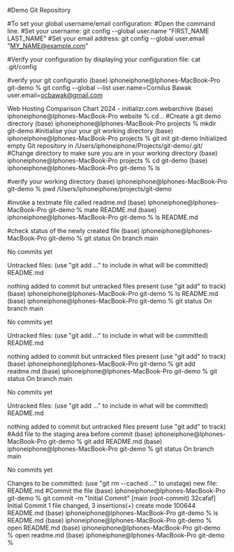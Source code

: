 #Demo Git Repository

#To set your global username/email configuration:
#Open the command line.
#Set your username:
git config --global user.name "FIRST_NAME LAST_NAME"
#Set your email address:
git config --global user.email "MY_NAME@example.com"

#Verify your configuration by displaying your configuration file:
cat .git/config

#verify your git configuratio
(base) iphoneiphone@Iphones-MacBook-Pro git-demo % git config --global --list
user.name=Cornilus Bawak
user.email=ocbawak@gmail.com


Web Hosting Comparison Chart 2024 - initializr.com.webarchive
(base) iphoneiphone@Iphones-MacBook-Pro website % cd ..
#Create a git demo directory
(base) iphoneiphone@Iphones-MacBook-Pro projects % mkdir git-demo
#initialise your your git working directory
(base) iphoneiphone@Iphones-MacBook-Pro projects % git init git-demo
Initialized empty Git repository in /Users/iphoneiphone/Projects/git-demo/.git/
#Change directory to make sure you are in your working directory
(base) iphoneiphone@Iphones-MacBook-Pro projects % cd git-demo
(base) iphoneiphone@Iphones-MacBook-Pro git-demo % ls

#verify your working directory
(base) iphoneiphone@Iphones-MacBook-Pro git-demo % pwd
/Users/iphoneiphone/projects/git-demo

#invoke a textmate file called readme.md
(base) iphoneiphone@Iphones-MacBook-Pro git-demo % mate README.md
(base) iphoneiphone@Iphones-MacBook-Pro git-demo % ls
README.md

#check status of the newly created file
(base) iphoneiphone@Iphones-MacBook-Pro git-demo % git status
On branch main

No commits yet

Untracked files:
  (use "git add <file>..." to include in what will be committed)
	README.md

nothing added to commit but untracked files present (use "git add" to track)
(base) iphoneiphone@Iphones-MacBook-Pro git-demo % ls
README.md
(base) iphoneiphone@Iphones-MacBook-Pro git-demo % git status
On branch main

No commits yet

Untracked files:
  (use "git add <file>..." to include in what will be committed)
	README.md

nothing added to commit but untracked files present (use "git add" to track)
(base) iphoneiphone@Iphones-MacBook-Pro git-demo % git add readme.md
(base) iphoneiphone@Iphones-MacBook-Pro git-demo % git status
On branch main

No commits yet

Untracked files:
  (use "git add <file>..." to include in what will be committed)
	README.md

nothing added to commit but untracked files present (use "git add" to track)
#Add file to the staging area before commit
(base) iphoneiphone@Iphones-MacBook-Pro git-demo % git add README.md
(base) iphoneiphone@Iphones-MacBook-Pro git-demo % git status
On branch main

No commits yet

Changes to be committed:
  (use "git rm --cached <file>..." to unstage)
	new file:   README.md
#Commit the file
(base) iphoneiphone@Iphones-MacBook-Pro git-demo % git commit -m "Initial Commit"
[main (root-commit) 32cafaf] Initial Commit
 1 file changed, 3 insertions(+)
 create mode 100644 README.md
(base) iphoneiphone@Iphones-MacBook-Pro git-demo % ls
README.md
(base) iphoneiphone@Iphones-MacBook-Pro git-demo % open README.md
(base) iphoneiphone@Iphones-MacBook-Pro git-demo % open readme.md
(base) iphoneiphone@Iphones-MacBook-Pro git-demo % 